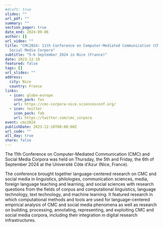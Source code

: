 ```yaml
---
#draft: true
slides: ""
url_pdf: ""
summary: ""
section_pager: true
date_end: 2024-09-06
author: []
url_video: ""
title: "CMC2024: 11th Conference on Computer-Mediated Communication (CMC) and
  Social Media Corpora"
subtitle: "5-6 September 2024 in Nice (France)"
date: 2023-12-18
featured: false
tags: []
url_slides: ""
address:
  city: Nice
  country: France
links:
  - icon: globe-europe
    icon_pack: fas
    url: https://cmc-corpora-nice.sciencesconf.org/
  - icon: twitter
    icon_pack: fab
    url: https://twitter.com/cmc_corpora
event: cmc2024
publishDate: 2023-12-18T00:00:00Z
url_code: ""
all_day: true
share: false
---
```


The 11th Conference on Computer-Mediated Communication (CMC) and Social Media
Corpora was held on Thursday, the 5th and Friday, the 6th of September 2024 at
the Université Côte d'Azur (Nice, France). 

The conference brought together language-centered research on CMC and social
media in linguistics, philologies, communication sciences, media, foreign
language teaching and learning, and social sciences with research questions
from the fields of corpus and computational linguistics, language technology,
text technology, and machine learning. It featured research in which
computational methods and tools are used for language-centered empirical
analysis of CMC and social media phenomena as well as research on building,
processing, annotating, representing, and exploiting CMC and social media
corpora, including their integration in digital research infrastructures.

